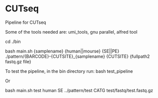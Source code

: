 # CUTseq
Pipeline for CUTseq 

Some of the tools needed are: umi_tools, gnu parallel, alfred tool

cd ./bin

bash main.sh {samplename} {human||mourse} {SE||PE} ./pattern/{BARCODE}-{CUTSITE}_{samplename} {CUTSITE} {fullpath2 fastq.gz file}

To test the pipeline, in the bin directory run:
bash test_pipeline

Or 

bash main.sh test human SE ../pattern/test CATG test/fastq/test.fastq.gz

